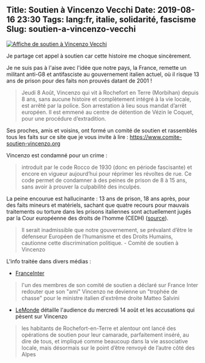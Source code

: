 Title: Soutien à Vincenzo Vecchi
Date: 2019-08-16 23:30
Tags: lang:fr, italie, solidarité, fascisme
Slug: soutien-a-vincenzo-vecchi
---

[![Affiche de soutien à Vincenzo Vecchi](images/2019/08/soutien-vincenzo.png)](https://www.comite-soutien-vincenzo.org)

Je partage cet appel à soutien car cette histoire me choque sincèrement.

Je ne suis pas à l'aise avec l'idée que notre pays, la France,
remette un militant anti-G8 et antifasciste au gouvernement italien actuel,
où il risque 13 ans de prison pour des faits non prouvés datant de 2001 !

> Jeudi 8 Août, Vincenzo qui vit à Rochefort en Terre (Morbihan) depuis 8 ans,
> sans aucune histoire et complètement intégré à la vie locale, est arrêté par la police.
> Son arrestation à lieu sous mandat d’arrêt européen.
> Il est emmené au centre de détention de Vézin le Coquet, pour une procédure d’extradition.

Ses proches, amis et voisins, ont formé un comité de soutien et rassemblés tous les faits sur ce site
que je vous invite à lire : <https://www.comite-soutien-vincenzo.org>

Vincenzo est condamné pour un crime :
> introduit par le code Rocco de 1930 (donc en période fascisante)
> et encore en vigueur aujourd’hui pour réprimer les révoltes de rue.
> Ce code permet de condamner à des peines de prison de 8 à 15 ans, sans avoir à prouver la culpabilité des inculpés.

La peine encourue est hallucinante : 13 ans de prison, 18 ans après, pour des faits mineurs et matériels,
sachant que quatre recours pour mauvais traitements ou torture dans les prisons italiennes
sont actuellement jugés par la Cour européenne des droits de l’homme (CEDH)
([source](https://www.prison-insider.com/fichepays/prisonsenitalie)).

> Il serait inadmissible que notre gouvernement, se prévalant d’être le défenseur Européen de l’humanisme et des Droits Humains,
cautionne cette discrimination politique. - Comité de soutien à Vincenzo

L'info traitée dans divers médias :

- [FranceInter](https://www.franceinter.fr/justice/la-justice-francaise-va-t-elle-remettre-a-l-italie-l-ex-militant-anticapitaliste-vincenzo-vecchi)

> l'un des membres de son comité de soutien a déclaré sur France Inter redouter que son "ami" Vincenzo ne devienne un "trophée de chasse"
> pour le ministre italien d'extrême droite Matteo Salvini

- [LeMonde](https://www.lemonde.fr/societe/article/2019/08/15/vincenzo-vecchi-le-condamne-que-l-italie-reclame-a-la-france_5499569_3224.html)
détaille l'audience du mercredi 14 août et les accusations qui pèsent sur Vincenzo

> les habitants de Rochefort-en-Terre et alentour ont lancé des opérations de soutien pour leur camarade,
> parfaitement inséré, au dire de tous, et impliqué comme beaucoup dans la vie associative locale,
> mais désormais sur le point d’être renvoyé de l’autre côté des Alpes

